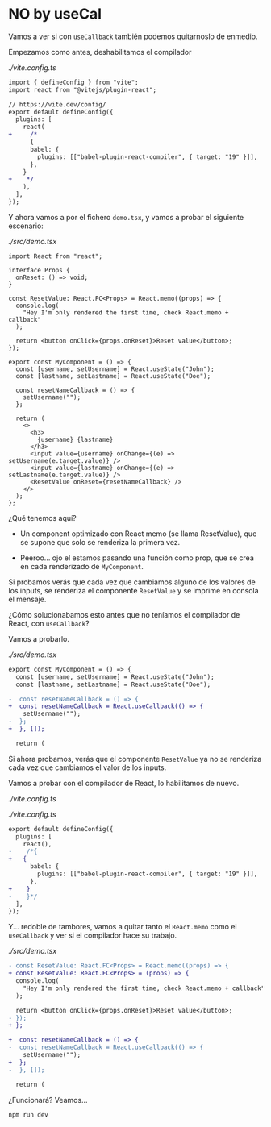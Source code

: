 # NO by useCal

Vamos a ver si con `useCallback` también podemos quitarnoslo de enmedio.

Empezamos como antes, deshabilitamos el compilador

_./vite.config.ts_

```diff
import { defineConfig } from "vite";
import react from "@vitejs/plugin-react";

// https://vite.dev/config/
export default defineConfig({
  plugins: [
    react(
+     /*
      {
      babel: {
        plugins: [["babel-plugin-react-compiler", { target: "19" }]],
      },
    }
+    */
    ),
  ],
});
```

Y ahora vamos a por el fichero `demo.tsx`, y vamos a probar el siguiente escenario:

_./src/demo.tsx_

```tsx
import React from "react";

interface Props {
  onReset: () => void;
}

const ResetValue: React.FC<Props> = React.memo((props) => {
  console.log(
    "Hey I'm only rendered the first time, check React.memo + callback"
  );

  return <button onClick={props.onReset}>Reset value</button>;
});

export const MyComponent = () => {
  const [username, setUsername] = React.useState("John");
  const [lastname, setLastname] = React.useState("Doe");

  const resetNameCallback = () => {
    setUsername("");
  };

  return (
    <>
      <h3>
        {username} {lastname}
      </h3>
      <input value={username} onChange={(e) => setUsername(e.target.value)} />
      <input value={lastname} onChange={(e) => setLastname(e.target.value)} />
      <ResetValue onReset={resetNameCallback} />
    </>
  );
};
```

¿Qué tenemos aquí?

- Un component optimizado con React memo (se llama ResetValue), que se supone que solo se renderiza la primera vez.

- Peeroo... ojo el estamos pasando una función como prop, que se crea en cada renderizado de `MyComponent`.

Si probamos verás que cada vez que cambiamos alguno de los valores de los inputs, se renderiza el componente `ResetValue` y se imprime en consola el mensaje.

¿Cómo solucionabamos esto antes que no teníamos el compilador de React, con `useCallback`?

Vamos a probarlo.

_./src/demo.tsx_

```diff
export const MyComponent = () => {
  const [username, setUsername] = React.useState("John");
  const [lastname, setLastname] = React.useState("Doe");

-  const resetNameCallback = () => {
+  const resetNameCallback = React.useCallback(() => {
    setUsername("");
-  };
+  }, []);

  return (
```

Si ahora probamos, verás que el componente `ResetValue` ya no se renderiza cada vez que cambiamos el valor de los inputs.

Vamos a probar con el compilador de React, lo habilitamos de nuevo.

_./vite.config.ts_

_./vite.config.ts_

```diff
export default defineConfig({
  plugins: [
    react(),
-    /*{
+   {
      babel: {
        plugins: [["babel-plugin-react-compiler", { target: "19" }]],
      },
+    }
-    }*/
  ],
});
```

Y... redoble de tambores, vamos a quitar tanto el `React.memo` como el `useCallback` y ver si el compilador hace su trabajo.

_./src/demo.tsx_

```diff
- const ResetValue: React.FC<Props> = React.memo((props) => {
+ const ResetValue: React.FC<Props> = (props) => {
  console.log(
    "Hey I'm only rendered the first time, check React.memo + callback"
  );

  return <button onClick={props.onReset}>Reset value</button>;
- });
+ };
```

```diff
+  const resetNameCallback = () => {
-  const resetNameCallback = React.useCallback(() => {
    setUsername("");
+  };
-  }, []);

  return (
```

¿Funcionará? Veamos...

```bash
npm run dev
```
